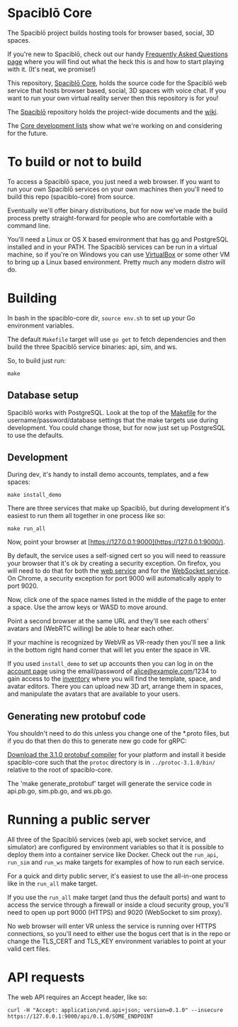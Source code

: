 # Spaciblō Core

The Spaciblō project builds hosting tools for browser based, social, 3D spaces.

If you're new to Spaciblō, check out our handy [Frequently Asked Questions page](https://github.com/Spaciblo/spaciblo/wiki/Frequently-Asked-Questions) where you will find out what the heck this is and how to start playing with it. (It's neat, we promise!)

This repository, [Spaciblō Core](https://github.com/Spaciblo/spaciblo-core), holds the source code for the Spaciblō web service that hosts browser based, social, 3D spaces with voice chat. If you want to run your own virtual reality server then this repository is for you!

The [Spaciblō](https://github.com/Spaciblo/spaciblo) repository holds the project-wide documents and the [wiki](https://github.com/Spaciblo/spaciblo/wiki). 

The [Core development lists](https://github.com/orgs/Spaciblo/projects/1) show what we're working on and considering for the future.

# To build or not to build

To access a Spaciblō space, you just need a web browser. If you want to run your own Spaciblō services on your own machines then you'll need to build this repo (spaciblo-core) from source.

Eventually we'll offer binary distributions, but for now we've made the build process pretty straight-forward for people who are comfortable with a command line.

You'll need a Linux or OS X based environment that has [go](https://golang.org/) and PostgreSQL installed and in your PATH. The Spaciblō services can be run in a virtual machine, so if you're on Windows you can use [VirtualBox](https://www.virtualbox.org/) or some other VM to bring up a Linux based environment. Pretty much any modern distro will do.

# Building

In bash in the spaciblo-core dir, `source env.sh` to set up your Go environment variables.

The default `Makefile` target will use `go get` to fetch dependencies and then build the three Spaciblō service binaries: api, sim, and ws.

So, to build just run:

	make

## Database setup

Spaciblō works with PostgreSQL. Look at the top of the [Makefile](https://github.com/Spaciblo/spaciblo-core/blob/master/Makefile) for the username/password/database settings that the make targets use during development. You could change those, but for now just set up PostgreSQL to use the defaults.

## Development

During dev, it's handy to install demo accounts, templates, and a few spaces:

	make install_demo

There are three services that make up Spaciblō, but during development it's easiest to run them all together in one process like so:

	make run_all

Now, point your browser at [https://127.0.0.1:9000](https://127.0.0.1:9000/).

By default, the service uses a self-signed cert so you will need to reassure your browser that it's ok by creating a security exception. On firefox, you will need to do that for both the [web service](https://127.0.0.1:9000/) and for the [WebSocket service](https://127.0.0.1:9020/). On Chrome, a security exception for port 9000 will automatically apply to port 9020.

Now, click one of the space names listed in the middle of the page to enter a space. Use the arrow keys or WASD to move around.

Point a second browser at the same URL and they'll see each others' avatars and (WebRTC willing) be able to hear each other.

If your machine is recognized by WebVR as VR-ready then you'll see a link in the bottom right hand corner that will let you enter the space in VR. 

If you used `install_demo` to set up accounts then you can log in on the [account page](https://127.0.0.1:9000/a/) using the email/password of alice@example.com/1234 to gain access to the [inventory](https://127.0.0.1:9000/i/) where you will find the template, space, and avatar editors. There you can upload new 3D art, arrange them in spaces, and manipulate the avatars that are available to your users.

## Generating new protobuf code

You shouldn't need to do this unless you change one of the *.proto files, but if you do that then do this to generate new go code for gRPC:

[Download the 3.1.0 protobuf compiler](https://github.com/google/protobuf/releases) for your platform and install it beside spaciblo-core such that the `protoc` directory is in `../protoc-3.1.0/bin/` relative to the root of spaciblo-core.

The 'make generate_protobuf' target will generate the service code in api.pb.go, sim.pb.go, and ws.pb.go.

# Running a public server

All three of the Spaciblō services (web api, web socket service, and simulator) are configured by environment variables so that it is possible to deploy them into a container service like Docker. Check out the `run_api`, `run_sim` and `run_ws` make targets for examples of how to run each service.

For a quick and dirty public server, it's easiest to use the all-in-one process like in the `run_all` make target.

If you use the `run_all` make target (and thus the default ports) and want to access the service through a firewall or inside a cloud security group, you'll need to open up port 9000 (HTTPS) and 9020 (WebSocket to sim proxy).

No web browser will enter VR unless the service is running over HTTPS connections, so you'll need to either use the bogus cert that is in the repo or change the TLS_CERT and TLS_KEY environment variables to point at your valid cert files.

# API requests

The web API requires an Accept header, like so:

	curl -H "Accept: application/vnd.api+json; version=0.1.0" --insecure https://127.0.0.1:9000/api/0.1.0/SOME_ENDPOINT
